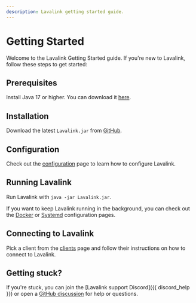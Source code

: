 ```yaml
---
description: Lavalink getting started guide.
---
```


# Getting Started

Welcome to the Lavalink Getting Started guide. If you're new to Lavalink, follow these steps to get started:

## Prerequisites

Install Java 17 or higher. You can download it [here](https://www.azul.com/downloads/?package=jdk#zulu).

## Installation

Download the latest `Lavalink.jar` from [GitHub](https://github.com/lavalink-devs/Lavalink/releases/latest).

## Configuration

Check out the [configuration](../configuration/index.md) page to learn how to configure Lavalink.

## Running Lavalink

Run Lavalink with `java -jar Lavalink.jar`.

If you want to keep Lavalink running in the background, you can check out the [Docker](../configuration/docker.md) or [Systemd](../configuration/systemd.md) configuration pages.

## Connecting to Lavalink

Pick a client from the [clients](../clients.md) page and follow their instructions on how to connect to Lavalink.

## Getting stuck?

If you're stuck, you can join the [Lavalink support Discord]({{ discord_help }}) or open a [GitHub discussion](https://github.com/lavalink-devs/Lavalink/discussions/new?category=q-a) for help or questions.
